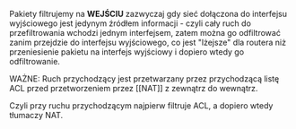 Pakiety filtrujemy na **WEJŚCIU** zazwyczaj gdy sieć dołączona do interfejsu wyjściowego jest jedynym źródłem informacji - czyli cały ruch do przefiltrowania wchodzi jednym interfejsem, zatem można go odfiltrować zanim przejdzie do interfejsu wyjściowego, co jest "lżejsze" dla routera niż przeniesienie pakietu na interfejs wyjściowy i dopiero wtedy go odfiltrowanie.

WAŻNE: Ruch przychodzący jest przetwarzany przez przychodzącą listę ACL przed przetworzeniem przez [[NAT]] z zewnątrz do wewnątrz.

Czyli przy ruchu przychodzącym najpierw filtruje ACL, a dopiero wtedy tłumaczy NAT.
